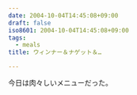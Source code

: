 ```yaml
---
date: 2004-10-04T14:45:08+09:00
draft: false
iso8601: 2004-10-04T14:45:08+09:00
tags:
  - meals
title: ウィンナー＆ナゲット＆…

---
```


<div class="entry-body">
  <p>今日は肉々しいメニューだった。</p>
</div>
